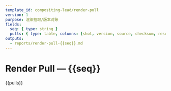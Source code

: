 ```yaml
---
template_id: compositing-lead/render-pull
version: 1
purpose: 渲染拉取/版本对账
fields:
  seq: { type: string }
  pulls: { type: table, columns: [shot, version, source, checksum, result] }
outputs:
  - reports/render-pull-{{seq}}.md
---
```


# Render Pull — {{seq}}

{{pulls}}
